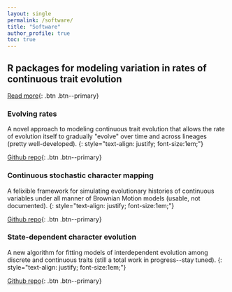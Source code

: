 ```yaml
---
layout: single
permalink: /software/
title: "Software"
author_profile: true
toc: true
---
```


## R packages for modeling variation in rates of continuous trait evolution

[Read more](/cont_rate_het/){: .btn .btn--primary}

### Evolving rates

A novel approach to modeling continuous trait evolution that allows the rate of evolution itself to gradually "evolve" over time and across lineages (pretty well-developed).
{: style="text-align: justify; font-size:1em;"}

[Github repo](https://github.com/bstaggmartin/evorates/){: .btn .btn--primary}

### Continuous stochastic character mapping

A felixible framework for simulating evolutionary histories of continuous variables under all manner of Brownian Motion models (usable, not documented).
{: style="text-align: justify; font-size:1em;"}

[Github repo](https://github.com/bstaggmartin/contsimmap/){: .btn .btn--primary}

### State-dependent character evolution

A new algorithm for fitting models of interdependent evolution among discrete and continuous traits (still a total work in progress--stay tuned).
{: style="text-align: justify; font-size:1em;"}

[Github repo](https://github.com/bstaggmartin/sce/){: .btn .btn--primary}
